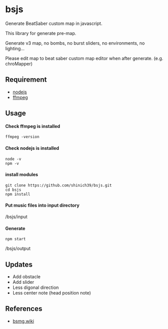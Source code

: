 # bsjs

Generate BeatSaber custom map in javascript.

This library for generate pre-map.

Generate v3 map, no bombs, no burst sliders, no environments, no lighting...

Please edit map to beat saber custom map editor when after generate. (e.g. chroMapper)

## Requirement

- [nodejs](https://nodejs.org/en/download/package-manager/current)
- [ffmpeg](https://ffmpeg.org/download.html)

## Usage

#### Check ffmpeg is installed

```console
ffmpeg -version
```

#### Check nodejs is installed

```console
node -v
npm -v
```

#### install modules

```console
git clone https://github.com/shinich39/bsjs.git
cd bsjs
npm install
```

#### Put music files into input directory

/bsjs/input

#### Generate

```console
npm start
```

/bsjs/output

## Updates

- Add obstacle
- Add slider
- Less digonal direction
- Less center note (head position note)

## References

- [bsmg.wiki](https://bsmg.wiki/)